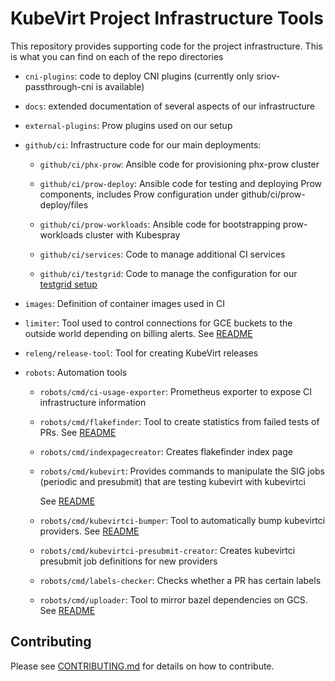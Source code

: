 # KubeVirt Project Infrastructure Tools

This repository provides supporting code for the project infrastructure. This is
what you can find on each of the repo directories

* `cni-plugins`: code to deploy CNI plugins (currently only sriov-passthrough-cni
is available)

* `docs`: extended documentation of several aspects of our infrastructure

* `external-plugins`: Prow plugins used on our setup

* `github/ci`: Infrastructure code for our main deployments:

  * `github/ci/phx-prow`: Ansible code for provisioning phx-prow cluster

  * `github/ci/prow-deploy`: Ansible code for testing and deploying Prow components,
  includes Prow configuration under github/ci/prow-deploy/files

  * `github/ci/prow-workloads`: Ansible code for bootstrapping prow-workloads cluster
  with Kubespray

  * `github/ci/services`: Code to manage additional CI services

  * `github/ci/testgrid`: Code to manage the configuration for our
  [testgrid setup](https://testgrid.k8s.io/kubevirt)

* `images`: Definition of container images used in CI

* `limiter`: Tool used to control connections for GCE buckets to the outside world
depending on billing alerts. See [README](limiter/README.md)

* `releng/release-tool`: Tool for creating KubeVirt releases

* `robots`: Automation tools

  * `robots/cmd/ci-usage-exporter`: Prometheus exporter to expose CI infrastructure
  information

  * `robots/cmd/flakefinder`: Tool to create statistics from failed tests of PRs.
  See [README](robots/cmd/flakefinder/README.md)

  * `robots/cmd/indexpagecreator`: Creates flakefinder index page

  * `robots/cmd/kubevirt`: Provides commands to manipulate the SIG jobs (periodic and presubmit) that are testing kubevirt with kubevirtci
    
    See [README](robots/cmd/kubevirt/README.md)

  * `robots/cmd/kubevirtci-bumper`: Tool to automatically bump kubevirtci providers.
  See [README](robots/cmd/kubevirtci-bumper/README.md)

  * `robots/cmd/kubevirtci-presubmit-creator`: Creates kubevirtci presubmit job
  definitions for new providers

  * `robots/cmd/labels-checker`: Checks whether a PR has certain labels

  * `robots/cmd/uploader`: Tool to mirror bazel dependencies on GCS. See
  [README](plugins/cmd/uploader/README.md)

## Contributing

Please see [CONTRIBUTING.md](CONTRIBUTING.md) for details on how to contribute.
